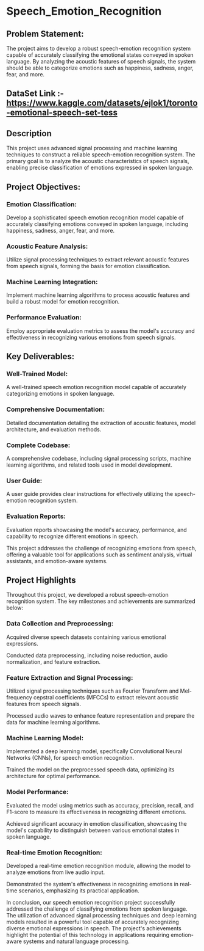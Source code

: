 # Speech_Emotion_Recognition

## Problem Statement:
The project aims to develop a robust speech-emotion recognition system capable of accurately classifying the emotional states conveyed in spoken language. By analyzing the acoustic features of speech signals, the system should be able to categorize emotions such as happiness, sadness, anger, fear, and more.

## DataSet Link :- https://www.kaggle.com/datasets/ejlok1/toronto-emotional-speech-set-tess
## Description
This project uses advanced signal processing and machine learning techniques to construct a reliable speech-emotion recognition system. The primary goal is to analyze the acoustic characteristics of speech signals, enabling precise classification of emotions expressed in spoken language.

## Project Objectives:

### Emotion Classification: 
Develop a sophisticated speech emotion recognition model capable of accurately classifying emotions conveyed in spoken language, including happiness, sadness, anger, fear, and more.

### Acoustic Feature Analysis: 
Utilize signal processing techniques to extract relevant acoustic features from speech signals, forming the basis for emotion classification.

### Machine Learning Integration: 
Implement machine learning algorithms to process acoustic features and build a robust model for emotion recognition.

### Performance Evaluation: 
Employ appropriate evaluation metrics to assess the model's accuracy and effectiveness in recognizing various emotions from speech signals.

## Key Deliverables:

### Well-Trained Model: 
A well-trained speech emotion recognition model capable of accurately categorizing emotions in spoken language.

### Comprehensive Documentation: 
Detailed documentation detailing the extraction of acoustic features, model architecture, and evaluation methods.

### Complete Codebase: 
A comprehensive codebase, including signal processing scripts, machine learning algorithms, and related tools used in model development.

### User Guide: 
A user guide provides clear instructions for effectively utilizing the speech-emotion recognition system.

### Evaluation Reports: 
Evaluation reports showcasing the model's accuracy, performance, and capability to recognize different emotions in speech.

This project addresses the challenge of recognizing emotions from speech, offering a valuable tool for applications such as sentiment analysis, virtual assistants, and emotion-aware systems.

## Project Highlights
Throughout this project, we developed a robust speech-emotion recognition system. The key milestones and achievements are summarized below:

### Data Collection and Preprocessing:

Acquired diverse speech datasets containing various emotional expressions.

Conducted data preprocessing, including noise reduction, audio normalization, and feature extraction.

### Feature Extraction and Signal Processing:

Utilized signal processing techniques such as Fourier Transform and Mel-frequency cepstral coefficients (MFCCs) to extract relevant acoustic features from speech signals.

Processed audio waves to enhance feature representation and prepare the data for machine learning algorithms.

### Machine Learning Model:

Implemented a deep learning model, specifically Convolutional Neural Networks (CNNs), for speech emotion recognition.

Trained the model on the preprocessed speech data, optimizing its architecture for optimal performance.

### Model Performance:

Evaluated the model using metrics such as accuracy, precision, recall, and F1-score to measure its effectiveness in recognizing different emotions.

Achieved significant accuracy in emotion classification, showcasing the model's capability to distinguish between various emotional states in spoken language.

### Real-time Emotion Recognition:

Developed a real-time emotion recognition module, allowing the model to analyze emotions from live audio input.

Demonstrated the system's effectiveness in recognizing emotions in real-time scenarios, emphasizing its practical application.

In conclusion, our speech emotion recognition project successfully addressed the challenge of classifying emotions from spoken language. The utilization of advanced signal processing techniques and deep learning models resulted in a powerful tool capable of accurately recognizing diverse emotional expressions in speech. The project's achievements highlight the potential of this technology in applications requiring emotion-aware systems and natural language processing.

